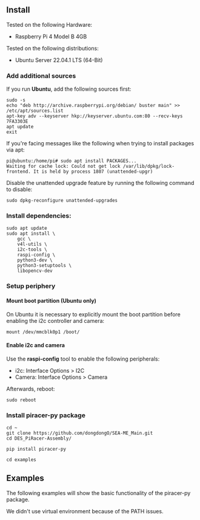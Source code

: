 ## Install

Tested on the following Hardware:

* Raspberry Pi 4 Model B 4GB

Tested on the following distributions:      

* Ubuntu Server 22.04.1 LTS (64-Bit)


### Add additional sources

If you run **Ubuntu**, add the following sources first:

    sudo -s
    echo "deb http://archive.raspberrypi.org/debian/ buster main" >> /etc/apt/sources.list
    apt-key adv --keyserver hkp://keyserver.ubuntu.com:80 --recv-keys 7FA3303E
    apt update
    exit

If you're facing messages like the following when trying to install packages
via apt:

    pi@ubuntu:/home/pi# sudo apt install PACKAGES...
    Waiting for cache lock: Could not get lock /var/lib/dpkg/lock-frontend. It is held by process 1807 (unattended-upgr)

Disable the unattended upgrade feature by running the following command to disable:

    sudo dpkg-reconfigure unattended-upgrades

### Install dependencies:

    sudo apt update
    sudo apt install \
        gcc \
        v4l-utils \
        i2c-tools \
        raspi-config \
        python3-dev \
        python3-setuptools \
        libopencv-dev

### Setup periphery 

#### Mount boot partition (Ubuntu only)

On Ubuntu it is necessary to explicitly mount the boot partition before 
enabling the i2c controller and camera:

    mount /dev/mmcblk0p1 /boot/

#### Enable i2c and camera

Use the **raspi-config** tool to enable the following peripherals:

* i2c: Interface Options > I2C
* Camera: Interface Options > Camera

Afterwards, reboot:
    
    sudo reboot

### Install piracer-py package

    cd ~
    git clone https://github.com/dongdongO/SEA-ME_Main.git
    cd DES_PiRacer-Assembly/

    pip install piracer-py

    cd examples

## Examples

The following examples will show the basic functionality of the piracer-py package.

We didn't use virtual environment because of the PATH issues.
